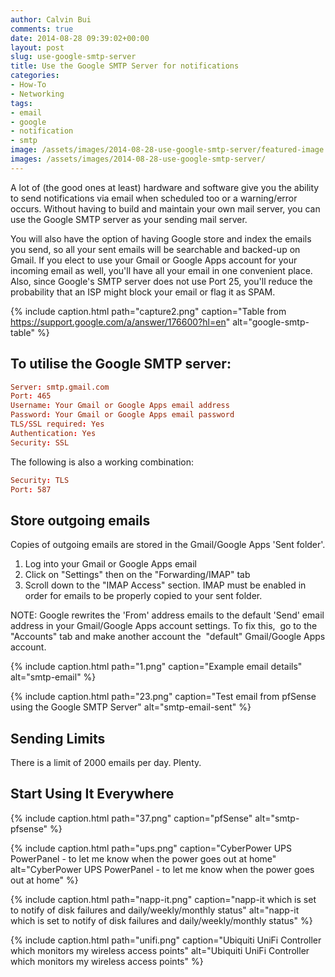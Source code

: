 ```yaml
---
author: Calvin Bui
comments: true
date: 2014-08-28 09:39:02+00:00
layout: post
slug: use-google-smtp-server
title: Use the Google SMTP Server for notifications
categories:
- How-To
- Networking
tags:
- email
- google
- notification
- smtp
image: /assets/images/2014-08-28-use-google-smtp-server/featured-image.jpg 
images: /assets/images/2014-08-28-use-google-smtp-server/
---
```


A lot of (the good ones at least) hardware and software give you the ability to send notifications via email when scheduled too or a warning/error occurs. Without having to build and maintain your own mail server, you can use the Google SMTP server as your sending mail server.

<!-- more -->

You will also have the option of having Google store and index the emails you send, so all your sent emails will be searchable and backed-up on Gmail. If you elect to use your Gmail or Google Apps account for your incoming email as well, you'll have all your email in one convenient place. Also, since Google's SMTP server does not use Port 25, you'll reduce the probability that an ISP might block your email or flag it as SPAM.

{% include caption.html path="capture2.png" caption="Table from https://support.google.com/a/answer/176600?hl=en" alt="google-smtp-table" %}


## To utilise the Google SMTP server:

```conf
Server: smtp.gmail.com
Port: 465
Username: Your Gmail or Google Apps email address
Password: Your Gmail or Google Apps email password
TLS/SSL required: Yes
Authentication: Yes
Security: SSL
```

The following is also a working combination:

```conf
Security: TLS
Port: 587
```

## Store outgoing emails

Copies of outgoing emails are stored in the Gmail/Google Apps 'Sent folder'.
  1. Log into your Gmail or Google Apps email
  2. Click on "Settings" then on the "Forwarding/IMAP" tab
  3. Scroll down to the "IMAP Access" section. IMAP must be enabled in order for emails to be properly copied to your sent folder.

NOTE: Google rewrites the 'From' address emails to the default 'Send' email address in your Gmail/Google Apps account settings. To fix this,  go to the "Accounts" tab and make another account the  "default" Gmail/Google Apps account.

{% include caption.html path="1.png" caption="Example email details" alt="smtp-email" %}

{% include caption.html path="23.png" caption="Test email from pfSense using the Google SMTP Server" alt="smtp-email-sent" %}

## Sending Limits
There is a limit of 2000 emails per day. Plenty.

## Start Using It Everywhere
{% include caption.html path="37.png" caption="pfSense" alt="smtp-pfsense" %}

{% include caption.html path="ups.png" caption="CyberPower UPS PowerPanel - to let me know when the power goes out at home" alt="CyberPower UPS PowerPanel - to let me know when the power goes out at home" %}

{% include caption.html path="napp-it.png" caption="napp-it which is set to notify of disk failures and daily/weekly/monthly status" alt="napp-it which is set to notify of disk failures and daily/weekly/monthly status" %}

{% include caption.html path="unifi.png" caption="Ubiquiti UniFi Controller which monitors my wireless access points" alt="Ubiquiti UniFi Controller which monitors my wireless access points" %}
